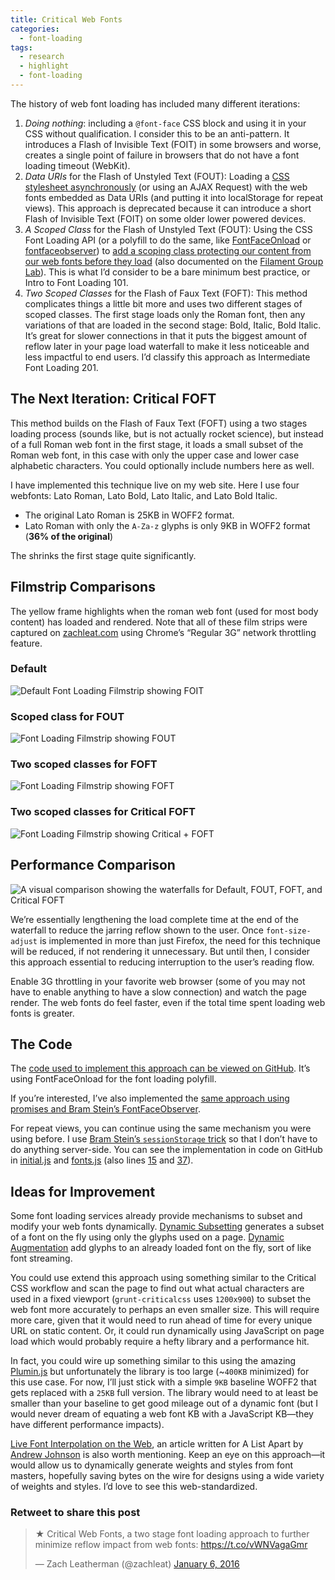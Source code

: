 ```yaml
---
title: Critical Web Fonts
categories:
  - font-loading
tags:
  - research
  - highlight
  - font-loading
---
```


The history of web font loading has included many different iterations:

1. *Doing nothing*: including a `@font-face` CSS block and using it in your CSS without qualification. I consider this to be an anti-pattern. It introduces a Flash of Invisible Text (FOIT) in some browsers and worse, creates a single point of failure in browsers that do not have a font loading timeout (WebKit).
1. *Data URIs* for the Flash of Unstyled Text (FOUT): Loading a [CSS stylesheet asynchronously](https://www.filamentgroup.com/lab/font-loading.html) (or using an AJAX Request) with the web fonts embedded as Data URIs (and putting it into localStorage for repeat views). This approach is deprecated because it can introduce a short Flash of Invisible Text (FOIT) on some older lower powered devices.
1. *A Scoped Class* for the Flash of Unstyled Text (FOUT): Using the CSS Font Loading API (or a polyfill to do the same, like [FontFaceOnload](https://github.com/zachleat/fontfaceonload/) or [fontfaceobserver](https://github.com/bramstein/fontfaceobserver)) to [add a scoping class protecting our content from our web fonts before they load](https://dev.opera.com/articles/better-font-face/) (also documented on the [Filament Group Lab](https://www.filamentgroup.com/lab/font-events.html)). This is what I’d consider to be a bare minimum best practice, or Intro to Font Loading 101.
1. *Two Scoped Classes* for the Flash of Faux Text (FOFT): This method complicates things a little bit more and uses two different stages of scoped classes. The first stage loads only the Roman font, then any variations of that are loaded in the second stage: Bold, Italic, Bold Italic. It’s great for slower connections in that it puts the biggest amount of reflow later in your page load waterfall to make it less noticeable and less impactful to end users. I’d classify this approach as Intermediate Font Loading 201.

## The Next Iteration: Critical FOFT

This method builds on the Flash of Faux Text (FOFT) using a two stages loading process (sounds like, but is not actually rocket science), but instead of a full Roman web font in the first stage, it loads a small subset of the Roman web font, in this case with only the upper case and lower case alphabetic characters. You could optionally include numbers here as well.

I have implemented this technique live on my web site. Here I use four webfonts: Lato Roman, Lato Bold, Lato Italic, and Lato Bold Italic.

* The original Lato Roman is 25KB in WOFF2 format.
* Lato Roman with only the `A-Za-z` glyphs is only 9KB in WOFF2 format (**36% of the original**)

The shrinks the first stage quite significantly.

## Filmstrip Comparisons

The yellow frame highlights when the roman web font (used for most body content) has loaded and rendered. Note that all of these film strips were captured on [zachleat.com](http://www.zachleat.com/web/) using Chrome’s “Regular 3G” network throttling feature.

### Default

<img src="/web/img/posts/critical-fonts/default-3.png" alt="Default Font Loading Filmstrip showing FOIT" class="primary">

### Scoped class for FOUT

<img src="/web/img/posts/critical-fonts/fout-1.png" alt="Font Loading Filmstrip showing FOUT" class="primary">

### Two scoped classes for FOFT

<img src="/web/img/posts/critical-fonts/foft-1.png" alt="Font Loading Filmstrip showing FOFT" class="primary">

### Two scoped classes for Critical FOFT

<img src="/web/img/posts/critical-fonts/critical-foft-2.png" alt="Font Loading Filmstrip showing Critical + FOFT" class="primary">

## Performance Comparison

<img src="/web/img/posts/critical-fonts/benchmarks.svg" onerror="this.src='/web/img/posts/critical-fonts/benchmarks.png'; this.onerror=null;" alt="A visual comparison showing the waterfalls for Default, FOUT, FOFT, and Critical FOFT">

We’re essentially lengthening the load complete time at the end of the waterfall to reduce the jarring reflow shown to the user. Once `font-size-adjust` is implemented in more than just Firefox, the need for this technique will be reduced, if not rendering it unnecessary. But until then, I consider this approach essential to reducing interruption to the user’s reading flow.

Enable 3G throttling in your favorite web browser (some of you may not have to enable anything to have a slow connection) and watch the page render. The web fonts do feel faster, even if the total time spent loading web fonts is greater.

## The Code

The [code used to implement this approach can be viewed on GitHub](https://github.com/zachleat/zachleat.com/blob/5369a74e3edf32e861d5b0bfdbf0177dbc3e596f/web/js/fonts.js). It’s using FontFaceOnload for the font loading polyfill.

If you’re interested, I’ve also implemented the [same approach using promises and Bram Stein’s FontFaceObserver](https://github.com/zachleat/zachleat.com/blob/5369a74e3edf32e861d5b0bfdbf0177dbc3e596f/web/js/fonts-fontfaceobserver.js).

For repeat views, you can continue using the same mechanism you were using before. I use [Bram Stein’s `sessionStorage` trick](https://speakerdeck.com/bramstein/web-fonts-performance?slide=115) so that I don’t have to do anything server-side. You can see the implementation in code on GitHub in [initial.js](https://github.com/zachleat/zachleat.com/blob/0bf3acde8ad9c7ad99bcd32e2332465004c765ce/web/js/initial.js#L27) and [fonts.js](https://github.com/zachleat/zachleat.com/blob/5369a74e3edf32e861d5b0bfdbf0177dbc3e596f/web/js/fonts.js#L6) (also lines [15](https://github.com/zachleat/zachleat.com/blob/5369a74e3edf32e861d5b0bfdbf0177dbc3e596f/web/js/fonts.js#L15) and [37](https://github.com/zachleat/zachleat.com/blob/5369a74e3edf32e861d5b0bfdbf0177dbc3e596f/web/js/fonts.js#L37)).

## Ideas for Improvement

Some font loading services already provide mechanisms to subset and modify your web fonts dynamically. [Dynamic Subsetting](http://www.ascendercorp.us/services/screen-imaging-solutions/dynamicsubsetting) generates a subset of a font on the fly using only the glyphs used on a page. [Dynamic Augmentation](http://blog.typekit.com/2015/06/15/announcing-east-asian-web-font-support/) add glyphs to an already loaded font on the fly, sort of like font streaming.

You could use extend this approach using something similar to the Critical CSS workflow and scan the page to find out what actual characters are used in a fixed viewport (`grunt-criticalcss` uses `1200x900`) to subset the web font more accurately to perhaps an even smaller size. This will require more care, given that it would need to run ahead of time for every unique URL on static content. Or, it could run dynamically using JavaScript on page load which would probably require a hefty library and a performance hit.

In fact, you could wire up something similar to this using the amazing [Plumin.js](http://www.pluminjs.com/) but unfortunately the library is too large (~`400KB` minimized) for this use case. For now, I’ll just stick with a simple `9KB` baseline WOFF2 that gets replaced with a `25KB` full version. The library would need to at least be smaller than your baseline to get good mileage out of a dynamic font (but I would never dream of equating a web font KB with a JavaScript KB—they have different performance impacts).

[Live Font Interpolation on the Web](http://alistapart.com/article/live-font-interpolation-on-the-web), an article written for A List Apart by [Andrew Johnson](https://twitter.com/aetherpoint) is also worth mentioning. Keep an eye on this approach—it would allow us to dynamically generate weights and styles from font masters, hopefully saving bytes on the wire for designs using a wide variety of weights and styles. I’d love to see this web-standardized.

<div class="retweettoshare">
	<h3 class="retweettoshare_title">Retweet to share this post</h3>
	<div class="retweettoshare_widget">
		<blockquote class="twitter-tweet" data-lang="en"><p lang="en" dir="ltr">★ Critical Web Fonts, a two stage font loading approach to further minimize reflow impact from web fonts: <a href="https://t.co/vWNVagaGmr">https://t.co/vWNVagaGmr</a></p>&mdash; Zach Leatherman (@zachleat) <a href="https://twitter.com/zachleat/status/684747486397779969">January 6, 2016</a></blockquote>
	</div>
</div>
